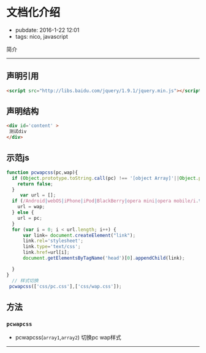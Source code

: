 # 文档化介绍

- pubdate: 2016-1-22 12:01
- tags: nico, javascript

简介

----------------

## 声明引用

````html
<script src="http://libs.baidu.com/jquery/1.9.1/jquery.min.js"></script>

````
## 声明结构

````html
<div id='content' >
 测试div 
</div>
````
## 示范js

````javascript
function pcwapcss(pc,wap){
  if (Object.prototype.toString.call(pc) !== '[object Array]'||Object.prototype.toString.call(wap)!== '[object Array]') {
    return false;
  }
     var url = [];
  if (/Android|webOS|iPhone|iPod|BlackBerry|opera mini|opera mobile/i.test(navigator.userAgent)) {
    url = wap;
  } else {
    url = pc;
  }
  for (var i = 0; i < url.length; i++) {
      var link= document.createElement("link");
      link.rel='stylesheet';
      link.type='text/css';
      link.href=url[i];
      document.getElementsByTagName('head')[0].appendChild(link);

  }
}
  // 样式切换
 pcwapcss(['css/pc.css'],['css/wap.css']);

````
## 方法 
### `pcwapcss`
  
  * pcwapcss(`array1`,`array2`) 切换pc wap样式

----------------